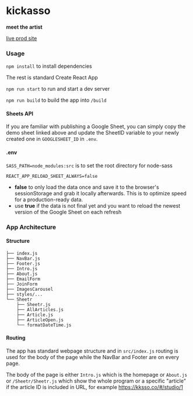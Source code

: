 # kickasso

**meet the artist**

[live prod site](https://kksso.co)

### Usage

`npm install` to install dependencies

The rest is standard Create React App

`npm run start` to run and start a dev server

`npm run build` to build the app into `/build`

#### Sheets API

If you are familiar with publishing a Google Sheet, you can simply copy the demo sheet linked above and update the SheetID variable to your newly created one in `GOOGLESHEET_ID` in `.env`.

#### .env

`SASS_PATH=node_modules:src` is to set the root directory for node-sass

`REACT_APP_RELOAD_SHEET_ALWAYS=false`

- **false** to only load the data once and save it to the browser's sessionStorage and grab it locally afterwards. This is to optimize speed for a production-ready data.
- use **true** if the data is not final yet and you want to reload the newest version of the Google Sheet on each refresh

### App Architecture

#### Structure

```
├── index.js
├── NavBar.js
├── Footer.js
├── Intro.js
├── About.js
├── EmailForm
├── JoinForm
├── ImagesCarousel
├── styles/...
└── Sheetr
    ├── Sheetr.js
    ├── AllArticles.js
    ├── Article.js
    ├── ArticleOpen.js
    └── formatDateTime.js
```

#### Routing

The app has standard webpage structure and in `src/index.js` routing is used for the body of the page while the NavBar and Footer are on every page.

The body of the page is either `Intro.js` which is the homepage or `About.js` or `/Sheetr/Sheetr.js` which show the whole program or a specific "article" if the article ID is included in URL, for example https://kksso.co/#/studio/1

